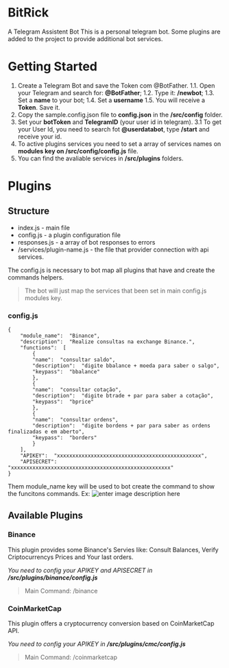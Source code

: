 
# BitRick
A Telegram Assistent Bot
This is a personal telegram bot. Some plugins are added to the project to provide additional bot services.
#  Getting Started
 1. Create a Telegram Bot and save the Token com @BotFather.
	1.1. Open your Telegram and search for:  **@BotFather**;
	1.2. Type it:  **/newbot**;
	1.3.  Set a  **name** to your bot;
	1.4.  Set a  **username**
	1.5.  You will receive a  **Token**. Save it.
 2. Copy the sample.config.json file to **config.json** in the **/src/config** folder.
 3. Set your **botToken** and **TelegramID** (your user id in telegram).
	 3.1 To get your User Id, you need to search fot **@userdatabot**, type **/start** and receive your id.
4. To active plugins services you need to set a array of services names on **modules key on /src/config/config.js** file.
5. You can find the avaliable services in **/src/plugins** folders.

# Plugins
## Structure

 - index.js - main file
 - config.js - a plugin configuration file
 - responses.js - a array of bot responses to errors
 - /services/plugin-name.js - the file that provider connection with api services.

The config.js is necessary to bot map all plugins that have and create the commands helpers.

> The bot will just map the services that been set in main config.js modules key.
### config.js

    {
		"module_name":  "Binance",
		"description":  "Realize consultas na exchange Binance.",
		"functions":  [
			{
			"name":  "consultar saldo",
			"description":  "digite bbalance + moeda para saber o salgo",
			"keypass":  "bbalance"
			},
			{
			"name":  "consultar cotação",
			"description":  "digite btrade + par para saber a cotação",
			"keypass":  "bprice"
			},
			{
			"name":  "consultar ordens",
			"description":  "digite bordens + par para saber as ordens finalizadas e em aberto",
			"keypass":  "borders"
			}
		],
		"APIKEY":  "xxxxxxxxxxxxxxxxxxxxxxxxxxxxxxxxxxxxxxxxxxxxxxx",
		"APISECRET":  "xxxxxxxxxxxxxxxxxxxxxxxxxxxxxxxxxxxxxxxxxxxxxxxxxxxx"
	}

Them module_name key will be used to bot create the command to show the funcitons commands.
Ex:
![enter image description here](https://picasaweb.google.com/114190843248304509797/6745232029237790289#6745232031528258162)

## Available Plugins
### Binance
This plugin provides some Binance's Servies like: Consult Balances, Verify Criptocurrencys Prices and Your last orders.

*You need to config your APIKEY and APISECRET in __/src/plugins/binance/config.js__*

>Main Command: /binance

### CoinMarketCap
This plugin offers a cryptocurrency conversion based on CoinMarketCap API.

*You need to config your APIKEY in __/src/plugins/cmc/config.js__*

>Main Command: /coinmarketcap
